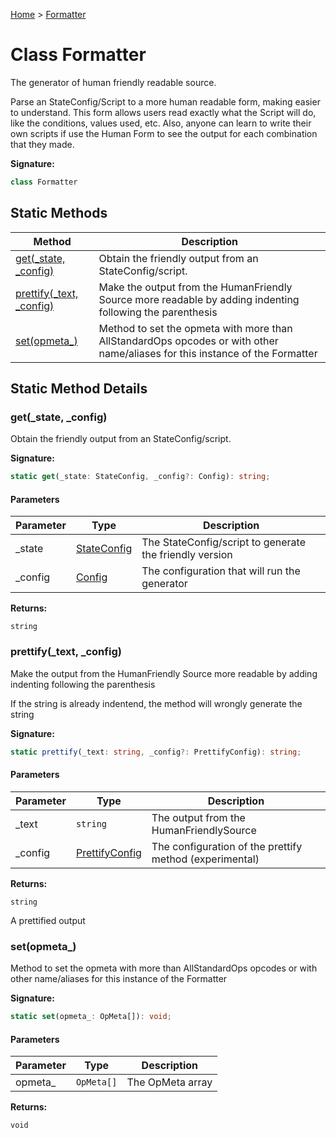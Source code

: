 [Home](../index.md) &gt; [Formatter](./formatter.md)

# Class Formatter

The generator of human friendly readable source.

Parse an StateConfig/Script to a more human readable form, making easier to understand. This form allows users read exactly what the Script will do, like the conditions, values used, etc. Also, anyone can learn to write their own scripts if use the Human Form to see the output for each combination that they made.

<b>Signature:</b>

```typescript
class Formatter 
```

## Static Methods

|  Method | Description |
|  --- | --- |
|  [get(\_state, \_config)](./formatter.md#get-method-static-1) | Obtain the friendly output from an StateConfig/script. |
|  [prettify(\_text, \_config)](./formatter.md#prettify-method-static-1) | Make the output from the HumanFriendly Source more readable by adding indenting following the parenthesis |
|  [set(opmeta\_)](./formatter.md#set-method-static-1) | Method to set the opmeta with more than AllStandardOps opcodes or with other name/aliases for this instance of the Formatter |

## Static Method Details

<a id="get-method-static-1"></a>

### get(\_state, \_config)

Obtain the friendly output from an StateConfig/script.

<b>Signature:</b>

```typescript
static get(_state: StateConfig, _config?: Config): string;
```

#### Parameters

|  Parameter | Type | Description |
|  --- | --- | --- |
|  \_state | [StateConfig](../types/stateconfig.md) | The StateConfig/script to generate the friendly version |
|  \_config | [Config](../types/config.md) | The configuration that will run the generator |

<b>Returns:</b>

`string`


<a id="prettify-method-static-1"></a>

### prettify(\_text, \_config)

Make the output from the HumanFriendly Source more readable by adding indenting following the parenthesis

If the string is already indentend, the method will wrongly generate the string

<b>Signature:</b>

```typescript
static prettify(_text: string, _config?: PrettifyConfig): string;
```

#### Parameters

|  Parameter | Type | Description |
|  --- | --- | --- |
|  \_text | `string` | The output from the HumanFriendlySource |
|  \_config | [PrettifyConfig](../types/prettifyconfig.md) | The configuration of the prettify method (experimental) |

<b>Returns:</b>

`string`

A prettified output

<a id="set-method-static-1"></a>

### set(opmeta\_)

Method to set the opmeta with more than AllStandardOps opcodes or with other name/aliases for this instance of the Formatter

<b>Signature:</b>

```typescript
static set(opmeta_: OpMeta[]): void;
```

#### Parameters

|  Parameter | Type | Description |
|  --- | --- | --- |
|  opmeta\_ | `OpMeta[]` | The OpMeta array |

<b>Returns:</b>

`void`

